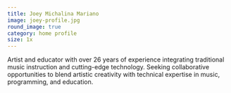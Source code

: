 ```yaml
---
title: Joey Michalina Mariano
image: joey-profile.jpg
round_image: true
category: home profile
size: 1x 
---
```

Artist and educator with over 26 years of experience integrating
traditional music instruction and cutting-edge technology. Seeking collaborative opportunities to blend
artistic creativity with technical expertise in music, programming, and education.